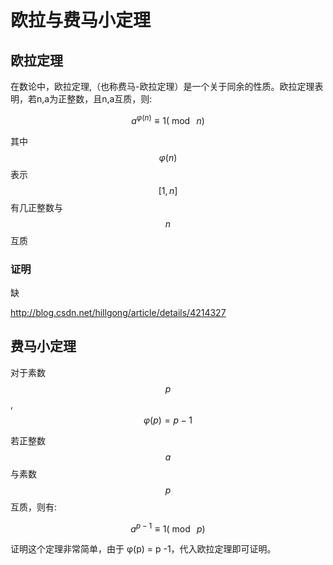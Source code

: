# 欧拉与费马小定理

## 欧拉定理

在数论中，欧拉定理,（也称费马-欧拉定理）是一个关于同余的性质。欧拉定理表明，若n,a为正整数，且n,a互质，则:

```math
a^{\varphi(n)} \equiv 1(\bmod\ n)
```

其中$$\varphi(n)$$表示$$[1,n]$$有几正整数与$$n$$互质

### 证明

缺

http://blog.csdn.net/hillgong/article/details/4214327

## 费马小定理

对于素数$$p$$,$$\varphi(p)=p-1$$

若正整数$$a$$与素数$$p$$互质，则有:

```math
a^{p-1} \equiv 1(\bmod\ p)
```

证明这个定理非常简单，由于 φ(p) = p -1，代入欧拉定理即可证明。


